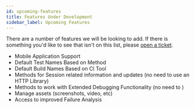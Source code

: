 ```yaml
---
id: upcoming-features
title: Features Under Development
sidebar_label: Upcoming Features
---
```


There are a number of features we will be looking to add. 
If there is something you'd like to see that isn't on this list, please 
[open a ticket](https://github.com/saucelabs/sauce_bindings/issues/new).

* Mobile Application Support
* Default Test Names Based on Method
* Default Build Names Based on CI Tool
* Methods for Session related information and updates (no need to use an HTTP Library)
* Methods to work with Extended Debugging Functionality (no need to )
* Manage assets (screenshots, video, etc)
* Access to improved Failure Analysis

